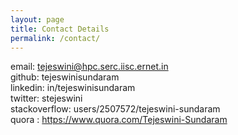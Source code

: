```yaml
---
layout: page
title: Contact Details
permalink: /contact/
---
```


email: tejeswini@hpc.serc.iisc.ernet.in </br>
github: tejeswinisundaram </br>
linkedin: in/tejeswinisundaram </br>
twitter: stejeswini </br>
stackoverflow: users/2507572/tejeswini-sundaram </br>
quora : https://www.quora.com/Tejeswini-Sundaram </br>

